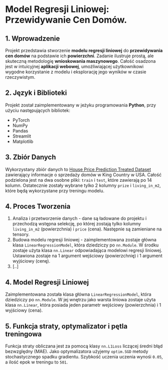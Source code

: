 # Model Regresji Liniowej: Przewidywanie Cen Domów.

## 1. Wprowadzenie
Projekt przedstawia stworzenie **modelu regresji liniowej** do **przewidywania cen domów** na podstawie ich **powierzchni**. Zadanie ilustruje prostą, ale skuteczną metodologię **wnioskowania maszynowego**. Całość osadzona jest w intuicyjnej **aplikacji webowej**, umożliwiającej użytkownikowi wygodne korzystanie z modelu i eksplorację jego wyników w czasie rzeczywistym.

## 2. Język i Biblioteki
Projekt został zaimplementowany w jeżyku programowania **Python**, przy użyciu następujących bibliotek:
* PyTorch
* NumPy
* Pandas
* Streamlit
* Matplotlib

## 3. Zbiór Danych
Wykorzystany zbiór danych to [House Price Prediction Treated Dataset](https://www.kaggle.com/datasets/aravinii/house-price-prediction-treated-dataset?resource=download) zawierający informacje o sprzedaży domów w King Country w USA. Całość podzielona jest na dwa osobne pliki: `train` i `test`, które zawierają po 14 kolumn. Ostatecznie zostały wybrane tylko 2 kolumny `prize` i `living_in_m2`, które będą wykorzystane przy treningu modelu.

## 4. Proces Tworzenia
1. Analiza i przetworzenie danych - dane są ładowane do projektu i przechodzą wstępna selekcję, po której zostają tylko kolumny `living_in_m2` (powierzchnia) i `price` (cena). Następnie są zamieniane na tensory.
2. Budowa modelu regresji liniowej - zaimplementowana zostaje główna klasa `LinearRegressionModel`, która dziedziczy po `nn.Module`. W środku zostaje użyta klasa `nn.Linear` odpowiadająca modelowi regresji liniowej. Ustawiona zostaje na 1 argument wejściowy (powierzchnię) i 1 argument wyjściowy (cenę).
3. [..]

## 4. Model Regresji Liniowej
Zaimplementowana została klasa główna `LinearRegressionModel`, która dziedziczy po `nn.Module`. W jej wnętrzu jako warsta liniowa zostaje użyta klasa `nn.Linear`, która posiada jeden parametr wejściowy (powierzchnia) i 1 wyjściowy (cena).

## 5. Funkcja straty, optymalizator i pętla treningowa
Funkcja straty obliczana jest za pomocą klasy `nn.L1Loss` liczącej średni błąd bezwzględny (MAE). Jako optymalizatora użyjemy `optim.SGD` metody stochastycznego spadku gradientu. Szybkość uczenia uczenia wynośi `0.05`, a ilość epok w treningu to `501`. 
